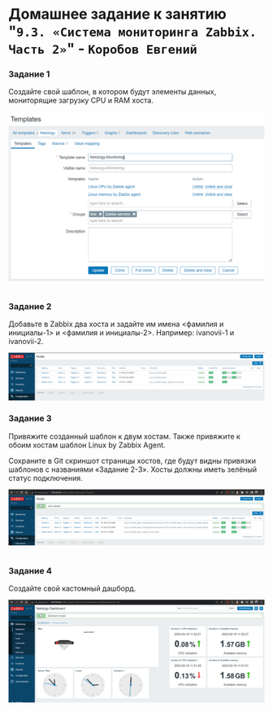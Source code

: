 # Домашнее задание к занятию "`9.3. «Система мониторинга Zabbix. Часть 2»`" - `Коробов Евгений`


### Задание 1
Создайте свой шаблон, в котором будут элементы данных, мониторящие загрузку CPU и RAM хоста.

 ![1](https://github.com/nespaces/srlb-homeworks/blob/main/img/20.png)
```
```





### Задание 2
Добавьте в Zabbix два хоста и задайте им имена <фамилия и инициалы-1> и <фамилия и инициалы-2>. Например: ivanovii-1 и ivanovii-2.

 ![1](https://github.com/nespaces/srlb-homeworks/blob/main/img/21.png)




### Задание 3
Привяжите созданный шаблон к двум хостам. Также привяжите к обоим хостам шаблон Linux by Zabbix Agent.

Сохраните в Git скриншот страницы хостов, где будут видны привязки шаблонов с названиями «Задание 2-3». Хосты должны иметь зелёный статус подключения.

 ![1](https://github.com/nespaces/srlb-homeworks/blob/main/img/22.png)
```
```


### Задание 4
Создайте свой кастомный дашборд.

 ![1](https://github.com/nespaces/srlb-homeworks/blob/main/img/23.png)
```
```

